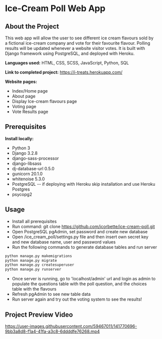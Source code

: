 # Ice-Cream Poll Web App

## About the Project

This web app will allow the user to see different ice cream flavours sold by a fictional ice-cream company and vote for their favourite flavour. Polling results will be updated whenever a website visitor votes. It is built with Django framework using PostgreSQL, and deployed with Heroku.

**Languages used:** HTML, CSS, SCSS, JavaScript, Python, SQL

**Link to completed project:** https://i-treats.herokuapp.com/

**Website pages:**
- Index/Home page 
- About page
- Display Ice-cream flavours page
- Voting page
- Vote Results page

## Prerequisites
**Install locally:**
- Python 3
- Django 3.2.8
- django-sass-processor
- django-libsass
- dj-database-url 0.5.0
- gunicorn 20.1.0
- whitenoise 5.3.0
- PostgreSQL -- if deploying with Heroku skip installation and use Heroku Postgres
- psycopg2

## Usage
- Install all prerequisites
- Run command: git clone https://github.com/jcorbette/ice-cream-poll.git
- Open PostgreSQL pgAdmin, set  password and create new database
- Open /ice_cream_poll/settings.py file and then insert own secret key and new database name, user and password values
- Run the following commands to generate database tables and run server
```bash
python manage.py makemigrations
python manage.py migrate
python manage.py createsuperuser
python manage.py runserver
```
- Once server is running, go to 'localhost/admin' url and login as admin to populate the questions table with the poll question, and the choices table with the flavours
- Refresh pgAdmin to see new table data
- Run server again and try out the voting system to see the results! 

## Project Preview Video
https://user-images.githubusercontent.com/59467011/141770696-9bb3a8d8-f1a4-41fa-a3c8-6ddddfe76268.mp4


